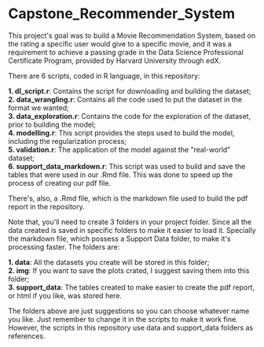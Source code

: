 # Capstone_Recommender_System

This project's goal was to build a Movie Recommendation System, based on the rating a specific user would give to a specific movie, and it was a requirement to achieve a passing grade in the Data Science Professional Certificate Program, provided by Harvard University through edX.

There are 6 scripts, coded in R language, in this repository:

<b>1. dl_script.r</b>: Contains the script for downloading and building the dataset;<br>
<b>2. data_wrangling.r</b>: Contains all the code used to put the dataset in the format we wanted; <br>
<b>3. data_exploration.r</b>: Contains the code for the exploration of the dataset, prior to building the model; <br>
<b>4. modelling.r</b>: This script provides the steps used to build the model, including the regularization process; <br>
<b>5. validation.r</b>: The application of the model against the "real-world" dataset;<br>
<b>6. support_data_markdown.r</b>: This script was used to build and save the tables that were used in our .Rmd file. This was done to speed up the process of creating our pdf file.


There's, also, a .Rmd file, which is the markdown file used to build the pdf report in the repository.

Note that, you'll need to create 3 folders in your project folder. Since all the data created is saved in specific folders to make it easier to load it. Specially the markdown file, which possess a Support Data folder, to make it's processing faster. The folders are: 

<b>1. data</b>: All the datasets you create will be stored in this folder;<br>
<b>2. img</b>: If you want to save the plots crated, I suggest saving them into this folder; <br>
<b>3. support_data</b>: The tables created to make easier to create the pdf report, or html if you like, was stored here.

The folders above are just suggestions so you can choose whatever name you like. Just remember to change it in the scripts to make it work fine. However, the scripts in this repository use data and support_data folders as references.
